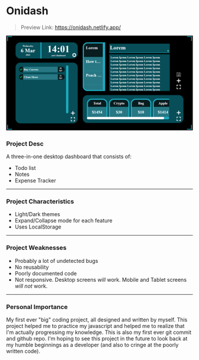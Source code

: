# Onidash
> Preview Link: https://onidash.netlify.app/

![Preview](https://github.com/DillanImans/Onidash/blob/master/preview.png)

### Project Desc
A three-in-one desktop dashboard that consists of:
* Todo list
* Notes
* Expense Tracker
----
### Project Characteristics
* Light/Dark themes
* Expand/Collapse mode for each feature
* Uses LocalStorage
----
### Project Weaknesses
* Probably a lot of undetected bugs
* No reusability
* Poorly documented code
* Not responsive. Desktop screens *will* work. Mobile and Tablet screens *will not* work.
----
### Personal Importance
My first ever "big" coding project, all designed and written by myself. This project helped me to practice my javascript and helped me to realize that I'm actually progressing my knowledge. This is also my first ever git commit and github repo. I'm hoping to see this project in the future to look back at my humble beginnings as a developer (and also to cringe at the poorly written code).
